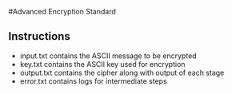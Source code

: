 #Advanced Encryption Standard
## Instructions 

- input.txt contains the ASCII message to be encrypted 
- key.txt contains the ASCII key used for encryption 
- output.txt contains the cipher along with output of each stage
- error.txt contains logs for intermediate steps

